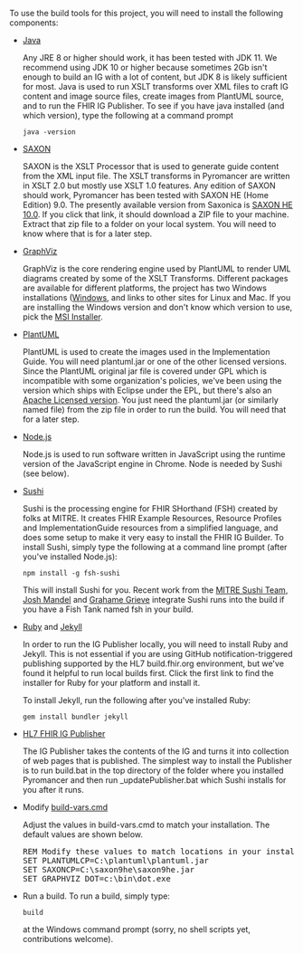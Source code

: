 To use the build tools for this project, you will need to install the following components:

* [Java](https://jdk.java.net/java-se-ri/11)

  Any JRE 8 or higher should work, it has been tested with JDK 11.  We recommend using
  JDK 10 or higher because sometimes 2Gb isn't enough to build an IG with a lot of content,
  but JDK 8 is likely sufficient for most.  Java is used to run XSLT transforms over XML files
  to craft IG content and image source files, create images from PlantUML source, and
  to run the FHIR IG Publisher.
  To see if you have java installed (and which version), type the following at a command prompt

    <code>java -version</code>

* [SAXON](http://saxon.sourceforge.net/)

  SAXON is the XSLT Processor that is used to generate guide content from the XML
  input file.  The XSLT transforms in Pyromancer are written in XSLT 2.0 but mostly
  use XSLT 1.0 features.  Any edition of SAXON should work, Pyromancer has been
  tested with SAXON HE (Home Edition) 9.0.  The presently available version from
  Saxonica is [SAXON HE 10.0](https://sourceforge.net/projects/saxon/files/Saxon-HE/10/Java/SaxonHE10-0J.zip/download).
  If you click that link, it should download a ZIP file to your machine.  Extract
  that zip file to a folder on your local system.  You will need to know where that
  is for a later step.

* [GraphViz](https://www.graphviz.org/download/)

  GraphViz is the core rendering engine used by PlantUML to render UML diagrams created
  by some of the XSLT Transforms.  Different packages are available for different platforms,
  the project has two Windows installations ([Windows](https://graphviz.gitlab.io/_pages/Download/Download_windows.html),
  and links to other sites for Linux and Mac.  If you are installing the Windows version
  and don't know which version to use, pick the [MSI Installer](https://graphviz.gitlab.io/_pages/Download/windows/graphviz-2.38.msi).

* [PlantUML](https://plantuml.com/download)

  PlantUML is used to create the images used in the Implementation Guide.  You will need
  plantuml.jar or one of the other licensed versions.  Since the PlantUML original jar file
  is covered under GPL which is incompatible with some organization's policies, we've been
  using the version which ships with Eclipse under the EPL, but there's also an [Apache
  Licensed version](http://sourceforge.net/projects/plantuml/files/plantuml-jar-asl-1.2020.5.zip/download).
  You just need the plantuml.jar (or similarly named file) from the zip file in order to run
  the build.  You will need that for a later step.

* [Node.js](https://nodejs.org/en/)

  Node.js is used to run software written in JavaScript using the runtime version of the
  JavaScript engine in Chrome.  Node is needed by Sushi (see below).

* [Sushi](https://github.com/FHIR/sushi)

  Sushi is the processing engine for FHIR SHorthand (FSH) created by folks at MITRE. It
  creates FHIR Example Resources, Resource Profiles and ImplementationGuide resources from
  a simplified language, and does some setup to make it very easy to install the FHIR IG
  Builder.  To install Sushi, simply type the following at a command line prompt (after
  you've installed Node.js):

    <code>npm install -g fsh-sushi</code>

  This will install Sushi for you. Recent work from the [MITRE Sushi Team](https://github.com/FHIR/sushi/graphs/contributors),
  [Josh Mandel](@jmandel) and [Grahame Grieve](@grahamegrieve) integrate Sushi
  runs into the build if you have a Fish Tank named fsh in your build.


* [Ruby](https://www.ruby-lang.org/en/downloads/) and [Jekyll]()

  In order to run the IG Publisher locally, you will need to install Ruby and Jekyll.
  This is  not essential if you are using GitHub notification-triggered publishing supported
  by the HL7 build.fhir.org environment, but we've found it helpful to run local
  builds first.  Click the first link to find the installer for Ruby for your platform
  and install it.

  To install Jekyll, run the following after you've installed Ruby:

   <code>gem install bundler jekyll</code>

* [HL7 FHIR IG Publisher](https://github.com/HL7/fhir-ig-publisher)

  The IG Publisher takes the contents of the IG and turns it into collection of web pages
  that is published.  The simplest way to install the Publisher is to
  run build.bat in the top directory of the folder where you installed Pyromancer
  and then run _updatePublisher.bat which Sushi installs for you after it runs.

* Modify [build-vars.cmd](https://github.com/AudaciousInquiry/pyromancy/blob/master/build-vars.cmd)

  Adjust the values in build-vars.cmd to match your installation. The default values
  are shown below.

  <pre>
  REM Modify these values to match locations in your installation
  SET PLANTUMLCP=C:\plantuml\plantuml.jar
  SET SAXONCP=C:\saxon9he\saxon9he.jar
  SET GRAPHVIZ_DOT=c:\bin\dot.exe
  </pre>

* Run a build. To run a build, simply type:

  <code>build</code>

  at the Windows command prompt (sorry, no shell scripts yet, contributions welcome).


